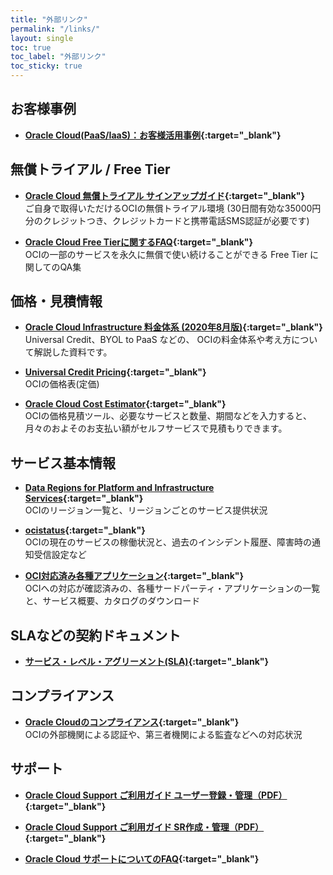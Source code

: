 ```yaml
---
title: "外部リンク"
permalink: "/links/"
layout: single
toc: true
toc_label: "外部リンク"
toc_sticky: true
---
```


## お客様事例
- **[Oracle Cloud(PaaS/IaaS)：お客様活用事例](https://blogs.oracle.com/oracle4engineer/oracle-cloud-platformpaasiaas){:target="_blank"}**


## 無償トライアル / Free Tier
- **[Oracle Cloud 無償トライアル サインアップガイド](https://faq.oracle.co.jp/app/answers/detail/a_id/6492){:target="_blank"}**  
ご自身で取得いただけるOCIの無償トライアル環境 (30日間有効な35000円分のクレジットつき、クレジットカードと携帯電話SMS認証が必要です)  

- **[Oracle Cloud Free Tierに関するFAQ](https://www.oracle.com/jp/cloud/free/faq.html){:target="_blank"}**  
OCIの一部のサービスを永久に無償で使い続けることができる Free Tier に関してのQA集


## 価格・見積情報
- **[Oracle Cloud Infrastructure 料金体系 (2020年8月版)](https://www.slideshare.net/oracle4engineer/oracle-cloud-infrastructure-20208-238180441){:target="_blank"}**  
Universal Credit、BYOL to PaaS などの、 OCIの料金体系や考え方について解説した資料です。

- **[Universal Credit Pricing](https://www.oracle.com/cloud/ucpricing.html){:target="_blank"}**  
OCIの価格表(定価)

- **[Oracle Cloud Cost Estimator](https://www.oracle.com/cloud/cost-estimator.html){:target="_blank"}**  
OCIの価格見積ツール、必要なサービスと数量、期間などを入力すると、月々のおよそのお支払い額がセルフサービスで見積もりできます。


## サービス基本情報
- **[Data Regions for Platform and Infrastructure Services](https://www.oracle.com/jp/cloud/data-regions.html#apac){:target="_blank"}**  
OCIのリージョン一覧と、リージョンごとのサービス提供状況

- **[ocistatus](https://ocistatus.oraclecloud.com/){:target="_blank"}**  
OCIの現在のサービスの稼働状況と、過去のインシデント履歴、障害時の通知受信設定など

- **[OCI対応済み各種アプリケーション](https://www.oracle.com/jp/cloud/infrastructure/solutions/isv-applications/){:target="_blank"}**  
OCIへの対応が確認済みの、各種サードパーティ・アプリケーションの一覧と、サービス概要、カタログのダウンロード


## SLAなどの契約ドキュメント
- **[サービス・レベル・アグリーメント(SLA)](https://www.oracle.com/jp/cloud/iaas/sla.html){:target="_blank"}**

## コンプライアンス
- **[Oracle Cloudのコンプライアンス](https://www.oracle.com/jp/cloud/cloud-infrastructure-compliance/){:target="_blank"}**  
OCIの外部機関による認証や、第三者機関による監査などへの対応状況


## サポート
- **[Oracle Cloud Support ご利用ガイド ユーザー登録・管理（PDF）](https://www.oracle.com/assets/cloud-1st-guide-user-2789085-ja.pdfhttp://){:target="_blank"}**

- **[Oracle Cloud Support ご利用ガイド SR作成・管理（PDF）](https://www.oracle.com/assets/cloud-1stguide-sr-2765641-ja.pdf){:target="_blank"}**

- **[Oracle Cloud サポートについてのFAQ](https://blogs.oracle.com/supportjp/cloud_support_faq){:target="_blank"}**